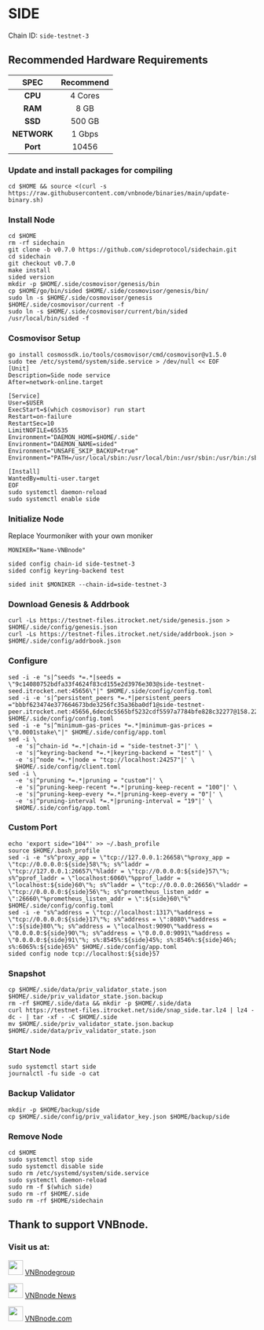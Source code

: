 # SIDE
Chain ID: `side-testnet-3`

## Recommended Hardware Requirements

|   SPEC      |       Recommend          |
| :---------: | :-----------------------:|
|   **CPU**   |        4 Cores           |
|   **RAM**   |        8 GB              |
|   **SSD**   |        500 GB            |
| **NETWORK** |        1 Gbps            |
|   **Port**  |        10456             |

### Update and install packages for compiling
```
cd $HOME && source <(curl -s https://raw.githubusercontent.com/vnbnode/binaries/main/update-binary.sh)
```

### Install Node
```
cd $HOME
rm -rf sidechain
git clone -b v0.7.0 https://github.com/sideprotocol/sidechain.git
cd sidechain
git checkout v0.7.0
make install
sided version
mkdir -p $HOME/.side/cosmovisor/genesis/bin
cp $HOME/go/bin/sided $HOME/.side/cosmovisor/genesis/bin/
sudo ln -s $HOME/.side/cosmovisor/genesis $HOME/.side/cosmovisor/current -f
sudo ln -s $HOME/.side/cosmovisor/current/bin/sided /usr/local/bin/sided -f
```

### Cosmovisor Setup
```
go install cosmossdk.io/tools/cosmovisor/cmd/cosmovisor@v1.5.0
sudo tee /etc/systemd/system/side.service > /dev/null << EOF
[Unit]
Description=Side node service
After=network-online.target
 
[Service]
User=$USER
ExecStart=$(which cosmovisor) run start
Restart=on-failure
RestartSec=10
LimitNOFILE=65535
Environment="DAEMON_HOME=$HOME/.side"
Environment="DAEMON_NAME=sided"
Environment="UNSAFE_SKIP_BACKUP=true"
Environment="PATH=/usr/local/sbin:/usr/local/bin:/usr/sbin:/usr/bin:/sbin:/bin:/usr/games:/usr/local/games:/snap/bin:$HOME/.side/cosmovisor/current/bin"
 
[Install]
WantedBy=multi-user.target
EOF
sudo systemctl daemon-reload
sudo systemctl enable side
```

### Initialize Node
Replace Yourmoniker with your own moniker
```
MONIKER="Name-VNBnode"
```
```
sided config chain-id side-testnet-3	
sided config keyring-backend test
```
```
sided init $MONIKER --chain-id=side-testnet-3
```

### Download Genesis & Addrbook
```
curl -Ls https://testnet-files.itrocket.net/side/genesis.json > $HOME/.side/config/genesis.json
curl -Ls https://testnet-files.itrocket.net/side/addrbook.json > $HOME/.side/config/addrbook.json
```

### Configure
```
sed -i -e "s|^seeds *=.*|seeds = \"9c14080752bdfa33f4624f83cd155e2d3976e303@side-testnet-seed.itrocket.net:45656\"|" $HOME/.side/config/config.toml
sed -i -e 's|^persistent_peers *=.*|persistent_peers ="bbbf623474e377664673bde3256fc35a36ba0df1@side-testnet-peer.itrocket.net:45656,6decdc5565bf5232cdf5597a7784bfe828c32277@158.220.126.137:11656,e9ee4fb923d5aab89207df36ce660ff1b882fc72@136.243.33.177:21656,169332e1a5aad8e49fced765992201774a754cd0@95.216.27.29:34656,2a6d31c23160e49db1f03a884dc7b9602fffe895@176.9.126.85:30004,b588e261519d49e436fc503af5b602810110bd36@194.163.149.7:26656,ca3379b48e196c3ef910a08452b459b0f327fdb6@95.216.3.115:34656,2780ffa710b0d42dacc4eeffb4c6bc145ef6636f@38.129.16.236:26656,162c0fffde8769b85fa84db97bb136b1016c0c83@38.242.205.192:26656,53e164d1b28ba845da0cec828b4f69fe1e8bf78a@65.108.153.66:26656,64bc7a0fb50832ff70b11d633038486c912d5220@170.64.163.55:26656"|' $HOME/.side/config/config.toml
sed -i -e "s|^minimum-gas-prices *=.*|minimum-gas-prices = \"0.0001stake\"|" $HOME/.side/config/app.toml
sed -i \
  -e 's|^chain-id *=.*|chain-id = "side-testnet-3"|' \
  -e 's|^keyring-backend *=.*|keyring-backend = "test"|' \
  -e 's|^node *=.*|node = "tcp://localhost:24257"|' \
  $HOME/.side/config/client.toml
sed -i \
  -e 's|^pruning *=.*|pruning = "custom"|' \
  -e 's|^pruning-keep-recent *=.*|pruning-keep-recent = "100"|' \
  -e 's|^pruning-keep-every *=.*|pruning-keep-every = "0"|' \
  -e 's|^pruning-interval *=.*|pruning-interval = "19"|' \
  $HOME/.side/config/app.toml
```

### Custom Port
```
echo 'export side="104"' >> ~/.bash_profile
source $HOME/.bash_profile
sed -i -e "s%^proxy_app = \"tcp://127.0.0.1:26658\"%proxy_app = \"tcp://0.0.0.0:${side}58\"%; s%^laddr = \"tcp://127.0.0.1:26657\"%laddr = \"tcp://0.0.0.0:${side}57\"%; s%^pprof_laddr = \"localhost:6060\"%pprof_laddr = \"localhost:${side}60\"%; s%^laddr = \"tcp://0.0.0.0:26656\"%laddr = \"tcp://0.0.0.0:${side}56\"%; s%^prometheus_listen_addr = \":26660\"%prometheus_listen_addr = \":${side}60\"%" $HOME/.side/config/config.toml
sed -i -e "s%^address = \"tcp://localhost:1317\"%address = \"tcp://0.0.0.0:${side}17\"%; s%^address = \":8080\"%address = \":${side}80\"%; s%^address = \"localhost:9090\"%address = \"0.0.0.0:${side}90\"%; s%^address = \"0.0.0.0:9091\"%address = \"0.0.0.0:${side}91\"%; s%:8545%:${side}45%; s%:8546%:${side}46%; s%:6065%:${side}65%" $HOME/.side/config/app.toml
sided config node tcp://localhost:${side}57
```

### Snapshot
```
cp $HOME/.side/data/priv_validator_state.json $HOME/.side/priv_validator_state.json.backup
rm -rf $HOME/.side/data && mkdir -p $HOME/.side/data
curl https://testnet-files.itrocket.net/side/snap_side.tar.lz4 | lz4 -dc - | tar -xf - -C $HOME/.side
mv $HOME/.side/priv_validator_state.json.backup $HOME/.side/data/priv_validator_state.json
```

### Start Node
```
sudo systemctl start side
journalctl -fu side -o cat
```

### Backup Validator
```
mkdir -p $HOME/backup/side
cp $HOME/.side/config/priv_validator_key.json $HOME/backup/side
```

### Remove Node
```
cd $HOME
sudo systemctl stop side
sudo systemctl disable side
sudo rm /etc/systemd/system/side.service
sudo systemctl daemon-reload
sudo rm -f $(which side)
sudo rm -rf $HOME/.side
sudo rm -rf $HOME/sidechain
```

## Thank to support VNBnode.
### Visit us at:

<img src="https://user-images.githubusercontent.com/50621007/183283867-56b4d69f-bc6e-4939-b00a-72aa019d1aea.png" width="30"/> <a href="https://t.me/VNBnodegroup" target="_blank">VNBnodegroup</a>

<img src="https://user-images.githubusercontent.com/50621007/183283867-56b4d69f-bc6e-4939-b00a-72aa019d1aea.png" width="30"/> <a href="https://t.me/Vnbnode" target="_blank">VNBnode News</a>

<img src="https://github.com/vnbnode/binaries/blob/main/Logo/VNBnode.jpg" width="30"/> <a href="https://VNBnode.com" target="_blank">VNBnode.com</a>
